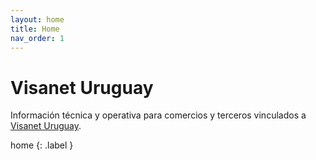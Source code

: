 ```yaml
---
layout: home
title: Home
nav_order: 1
---
```

# Visanet Uruguay

Información técnica y operativa para comercios y terceros vinculados a [Visanet Uruguay](https://www.visanet.com.uy/).

home
{: .label }
